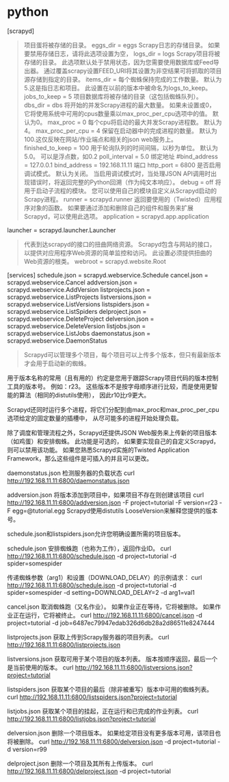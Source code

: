 # python
[scrapyd]
> 项目蛋将被存储的目录。
eggs_dir    = eggs
> Scrapy日志的存储目录。 如果要禁用存储日志，请将此选项设置为空，
logs_dir    = logs
> Scrapy项目将被存储的目录。 此选项默认处于禁用状态，因为您需要使用数据库或Feed导出器。 通过覆盖scrapy设置FEED_URI将其设置为非空结果可将抓取的项目源存储到指定的目录。
items_dir   =
> 每个蜘蛛保持完成的工作数量。 默认为5.这是指日志和项目。
> 此设置在以前的版本中被命名为logs_to_keep。
jobs_to_keep = 5
> 项目数据库将被存储的目录（这包括蜘蛛队列）。
dbs_dir     = dbs
> 将开始的并发Scrapy进程的最大数量。 如果未设置或0，
> 它将使用系统中可用的cpus数量乘以max_proc_per_cpu选项中的值。 默认为0。
max_proc    = 0
> 每个cpu将启动的最大并发Scrapy进程数。 默认为4。
max_proc_per_cpu = 4
> 保留在启动器中的完成进程的数量。 默认为100.这仅反映在网站/作业端点和相关的json web服务上。
finished_to_keep = 100
> 用于轮询队列的时间间隔，以秒为单位。 默认为5.0。 可以是浮点数，如0.2
poll_interval = 5.0
> 绑定地址
#bind_address = 127.0.0.1
bind_address = 192.168.11.11
> 端口
http_port   = 6800
> 是否启用调试模式。 默认为关闭。 当启用调试模式时，当处理JSON API调用时出现错误时，将返回完整的Python回溯（作为纯文本响应）。
debug       = off
> 将用于启动子流程的模块。 您可以使用自己的模块自定义从Scrapyd启动的Scrapy进程。
runner      = scrapyd.runner
> 返回要使用的（Twisted）应用程序对象的函数。 如果要通过添加和删除自己的组件和服务来扩展Scrapyd，可以使用此选项。
application = scrapyd.app.application

launcher    = scrapyd.launcher.Launcher
> 代表到达scrapyd的接口的扭曲网络资源。 Scrapyd包含与网站的接口，
> 以提供对应用程序Web资源的简单监控和访问。 此设置必须提供扭曲的Web资源的根类。
webroot     = scrapyd.website.Root

[services]
schedule.json     = scrapyd.webservice.Schedule
cancel.json       = scrapyd.webservice.Cancel
addversion.json   = scrapyd.webservice.AddVersion
listprojects.json = scrapyd.webservice.ListProjects
listversions.json = scrapyd.webservice.ListVersions
listspiders.json  = scrapyd.webservice.ListSpiders
delproject.json   = scrapyd.webservice.DeleteProject
delversion.json   = scrapyd.webservice.DeleteVersion
listjobs.json     = scrapyd.webservice.ListJobs
daemonstatus.json = scrapyd.webservice.DaemonStatus

> Scrapyd可以管理多个项目，每个项目可以上传多个版本，但只有最新版本才会用于启动新的蜘蛛。

用于版本名称的常用（且有用的）约定是您用于跟踪Scrapy项目代码的版本控制工具的版本号。 
例如：r23。 这些版本不是按字母顺序进行比较，而是使用更智能的算法（相同的distutils使用），
因此r10比r9更大。

Scrapyd还同时运行多个进程，将它们分配到由max_proc和max_proc_per_cpu选项给定的固定数量的插槽中，
从尽可能多的进程开始处理负载。

除了调度和管理流程之外，Scrapyd还提供JSON Web服务来上传新的项目版本（如鸡蛋）和安排蜘蛛。 此功能是可选的，
如果要实现自己的自定义Scrapyd，则可以禁用该功能。 
如果您熟悉Scrapyd实施的Twisted Application Framework，那么这些组件是可插入的并且可以更改。

daemonstatus.json
检测服务器的负载状态
curl http://192.168.11.11:6800/daemonstatus.json

addversion.json
将版本添加到项目中，如果项目不存在则创建该项目
curl http://192.168.11.11:6800/addversion.json -F project=tutorial -F version=r23 -F egg=@tutorial.egg
Scrapyd使用distutils LooseVersion来解释您提供的版本号。

schedule.json和listspiders.json允许您明确设置所需的项目版本。

schedule.json
安排蜘蛛跑（也称为工作），返回作业ID。
curl http://192.168.11.11:6800/schedule.json -d project=tutorial -d spider=somespider

传递蜘蛛参数（arg1）和设置（DOWNLOAD_DELAY）的示例请求：
curl http://192.168.11.11:6800/schedule.json -d project=tutorial -d spider=somespider -d setting=DOWNLOAD_DELAY=2 -d arg1=val1

cancel.json
取消蜘蛛跑（又名作业）。 如果作业正在等待，它将被删除。 如果作业正在运行，它将被终止。
curl http://192.168.11.11:6800/cancel.json -d project=tutorial -d job=6487ec79947edab326d6db28a2d86511e8247444

listprojects.json
获取上传到Scrapy服务器的项目列表。
curl http://192.168.11.11:6800/listprojects.json

listversions.json
获取可用于某个项目的版本列表。 版本按顺序返回，最后一个是当前使用的版本。
curl http://192.168.11.11:6800/listversions.json?project=tutorial

listspiders.json
获取某个项目的最后（除非被重写）版本中可用的蜘蛛列表。
curl http://192.168.11.11:6800/listspiders.json?project=tutorial

listjobs.json
获取某个项目的挂起，正在运行和已完成的作业列表。
curl http://192.168.11.11:6800/listjobs.json?project=tutorial

delversion.json
删除一个项目版本。 如果给定项目没有更多版本可用，该项目也将被删除。
curl http://192.168.11.11:6800/delversion.json -d project=tutorial -d version=r99

delproject.json
删除一个项目及其所有上传版本。
curl http://192.168.11.11:6800/delproject.json -d project=tutorial

